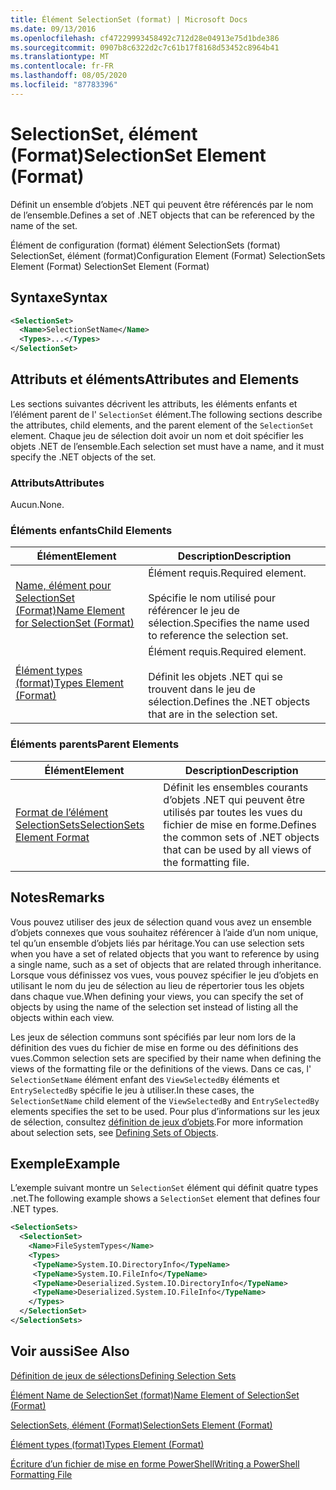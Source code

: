```yaml
---
title: Élément SelectionSet (format) | Microsoft Docs
ms.date: 09/13/2016
ms.openlocfilehash: cf47229993458492c712d28e04913e75d1bde386
ms.sourcegitcommit: 0907b8c6322d2c7c61b17f8168d53452c8964b41
ms.translationtype: MT
ms.contentlocale: fr-FR
ms.lasthandoff: 08/05/2020
ms.locfileid: "87783396"
---
```

# <a name="selectionset-element-format"></a><span data-ttu-id="4d997-102">SelectionSet, élément (Format)</span><span class="sxs-lookup"><span data-stu-id="4d997-102">SelectionSet Element (Format)</span></span>

<span data-ttu-id="4d997-103">Définit un ensemble d’objets .NET qui peuvent être référencés par le nom de l’ensemble.</span><span class="sxs-lookup"><span data-stu-id="4d997-103">Defines a set of .NET objects that can be referenced by the name of the set.</span></span>

<span data-ttu-id="4d997-104">Élément de configuration (format) élément SelectionSets (format) SelectionSet, élément (format)</span><span class="sxs-lookup"><span data-stu-id="4d997-104">Configuration Element (Format) SelectionSets Element (Format) SelectionSet Element (Format)</span></span>

## <a name="syntax"></a><span data-ttu-id="4d997-105">Syntaxe</span><span class="sxs-lookup"><span data-stu-id="4d997-105">Syntax</span></span>

```xml
<SelectionSet>
  <Name>SelectionSetName</Name>
  <Types>...</Types>
</SelectionSet>
```

## <a name="attributes-and-elements"></a><span data-ttu-id="4d997-106">Attributs et éléments</span><span class="sxs-lookup"><span data-stu-id="4d997-106">Attributes and Elements</span></span>

<span data-ttu-id="4d997-107">Les sections suivantes décrivent les attributs, les éléments enfants et l’élément parent de l' `SelectionSet` élément.</span><span class="sxs-lookup"><span data-stu-id="4d997-107">The following sections describe the attributes, child elements, and the parent element of the `SelectionSet` element.</span></span> <span data-ttu-id="4d997-108">Chaque jeu de sélection doit avoir un nom et doit spécifier les objets .NET de l’ensemble.</span><span class="sxs-lookup"><span data-stu-id="4d997-108">Each selection set must have a name, and it must specify the .NET objects of the set.</span></span>

### <a name="attributes"></a><span data-ttu-id="4d997-109">Attributs</span><span class="sxs-lookup"><span data-stu-id="4d997-109">Attributes</span></span>

<span data-ttu-id="4d997-110">Aucun.</span><span class="sxs-lookup"><span data-stu-id="4d997-110">None.</span></span>

### <a name="child-elements"></a><span data-ttu-id="4d997-111">Éléments enfants</span><span class="sxs-lookup"><span data-stu-id="4d997-111">Child Elements</span></span>

|<span data-ttu-id="4d997-112">Élément</span><span class="sxs-lookup"><span data-stu-id="4d997-112">Element</span></span>|<span data-ttu-id="4d997-113">Description</span><span class="sxs-lookup"><span data-stu-id="4d997-113">Description</span></span>|
|-------------|-----------------|
|[<span data-ttu-id="4d997-114">Name, élément pour SelectionSet (Format)</span><span class="sxs-lookup"><span data-stu-id="4d997-114">Name Element for SelectionSet (Format)</span></span>](./name-element-for-selectionset-format.md)|<span data-ttu-id="4d997-115">Élément requis.</span><span class="sxs-lookup"><span data-stu-id="4d997-115">Required element.</span></span><br /><br /> <span data-ttu-id="4d997-116">Spécifie le nom utilisé pour référencer le jeu de sélection.</span><span class="sxs-lookup"><span data-stu-id="4d997-116">Specifies the name used to reference the selection set.</span></span>|
|[<span data-ttu-id="4d997-117">Élément types (format)</span><span class="sxs-lookup"><span data-stu-id="4d997-117">Types Element (Format)</span></span>](./types-element-for-selectionset-format.md)|<span data-ttu-id="4d997-118">Élément requis.</span><span class="sxs-lookup"><span data-stu-id="4d997-118">Required element.</span></span><br /><br /> <span data-ttu-id="4d997-119">Définit les objets .NET qui se trouvent dans le jeu de sélection.</span><span class="sxs-lookup"><span data-stu-id="4d997-119">Defines the .NET objects that are in the selection set.</span></span>|

### <a name="parent-elements"></a><span data-ttu-id="4d997-120">Éléments parents</span><span class="sxs-lookup"><span data-stu-id="4d997-120">Parent Elements</span></span>

|<span data-ttu-id="4d997-121">Élément</span><span class="sxs-lookup"><span data-stu-id="4d997-121">Element</span></span>|<span data-ttu-id="4d997-122">Description</span><span class="sxs-lookup"><span data-stu-id="4d997-122">Description</span></span>|
|-------------|-----------------|
|[<span data-ttu-id="4d997-123">Format de l’élément SelectionSets</span><span class="sxs-lookup"><span data-stu-id="4d997-123">SelectionSets Element Format</span></span>](./selectionsets-element-format.md)|<span data-ttu-id="4d997-124">Définit les ensembles courants d’objets .NET qui peuvent être utilisés par toutes les vues du fichier de mise en forme.</span><span class="sxs-lookup"><span data-stu-id="4d997-124">Defines the common sets of .NET objects that can be used by all views of the formatting file.</span></span>|

## <a name="remarks"></a><span data-ttu-id="4d997-125">Notes</span><span class="sxs-lookup"><span data-stu-id="4d997-125">Remarks</span></span>

<span data-ttu-id="4d997-126">Vous pouvez utiliser des jeux de sélection quand vous avez un ensemble d’objets connexes que vous souhaitez référencer à l’aide d’un nom unique, tel qu’un ensemble d’objets liés par héritage.</span><span class="sxs-lookup"><span data-stu-id="4d997-126">You can use selection sets when you have a set of related objects that you want to reference by using a single name, such as a set of objects that are related through inheritance.</span></span> <span data-ttu-id="4d997-127">Lorsque vous définissez vos vues, vous pouvez spécifier le jeu d’objets en utilisant le nom du jeu de sélection au lieu de répertorier tous les objets dans chaque vue.</span><span class="sxs-lookup"><span data-stu-id="4d997-127">When defining your views, you can specify the set of objects by using the name of the selection set instead of listing all the objects within each view.</span></span>

<span data-ttu-id="4d997-128">Les jeux de sélection communs sont spécifiés par leur nom lors de la définition des vues du fichier de mise en forme ou des définitions des vues.</span><span class="sxs-lookup"><span data-stu-id="4d997-128">Common selection sets are specified by their name when defining the views of the formatting file or the definitions of the views.</span></span> <span data-ttu-id="4d997-129">Dans ce cas, l' `SelectionSetName` élément enfant des `ViewSelectedBy` éléments et `EntrySelectedBy` spécifie le jeu à utiliser.</span><span class="sxs-lookup"><span data-stu-id="4d997-129">In these cases, the `SelectionSetName` child element of the `ViewSelectedBy` and `EntrySelectedBy` elements specifies the set to be used.</span></span> <span data-ttu-id="4d997-130">Pour plus d’informations sur les jeux de sélection, consultez [définition de jeux d’objets](./defining-selection-sets.md).</span><span class="sxs-lookup"><span data-stu-id="4d997-130">For more information about selection sets, see [Defining Sets of Objects](./defining-selection-sets.md).</span></span>

## <a name="example"></a><span data-ttu-id="4d997-131">Exemple</span><span class="sxs-lookup"><span data-stu-id="4d997-131">Example</span></span>

<span data-ttu-id="4d997-132">L’exemple suivant montre un `SelectionSet` élément qui définit quatre types .net.</span><span class="sxs-lookup"><span data-stu-id="4d997-132">The following example shows a `SelectionSet` element that defines four .NET types.</span></span>

```xml
<SelectionSets>
  <SelectionSet>
    <Name>FileSystemTypes</Name>
    <Types>
     <TypeName>System.IO.DirectoryInfo</TypeName>
     <TypeName>System.IO.FileInfo</TypeName>
     <TypeName>Deserialized.System.IO.DirectoryInfo</TypeName>
     <TypeName>Deserialized.System.IO.FileInfo</TypeName>
    </Types>
  </SelectionSet>
</SelectionSets>
```

## <a name="see-also"></a><span data-ttu-id="4d997-133">Voir aussi</span><span class="sxs-lookup"><span data-stu-id="4d997-133">See Also</span></span>

[<span data-ttu-id="4d997-134">Définition de jeux de sélections</span><span class="sxs-lookup"><span data-stu-id="4d997-134">Defining Selection Sets</span></span>](./defining-selection-sets.md)

[<span data-ttu-id="4d997-135">Élément Name de SelectionSet (format)</span><span class="sxs-lookup"><span data-stu-id="4d997-135">Name Element of SelectionSet (Format)</span></span>](./name-element-for-selectionset-format.md)

[<span data-ttu-id="4d997-136">SelectionSets, élément (Format)</span><span class="sxs-lookup"><span data-stu-id="4d997-136">SelectionSets Element (Format)</span></span>](./selectionsets-element-format.md)

[<span data-ttu-id="4d997-137">Élément types (format)</span><span class="sxs-lookup"><span data-stu-id="4d997-137">Types Element (Format)</span></span>](./types-element-for-selectionset-format.md)

[<span data-ttu-id="4d997-138">Écriture d’un fichier de mise en forme PowerShell</span><span class="sxs-lookup"><span data-stu-id="4d997-138">Writing a PowerShell Formatting File</span></span>](./writing-a-powershell-formatting-file.md)
